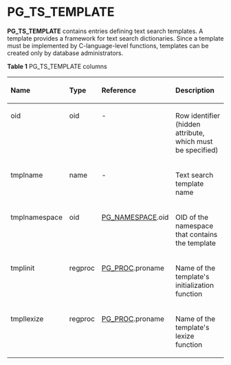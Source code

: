 # PG\_TS\_TEMPLATE<a name="EN-US_TOPIC_0242385854"></a>

**PG\_TS\_TEMPLATE**  contains entries defining text search templates. A template provides a framework for text search dictionaries. Since a template must be implemented by C-language-level functions, templates can be created only by database administrators.

**Table  1**  PG\_TS\_TEMPLATE columns

<a name="en-us_topic_0237122326_en-us_topic_0059778577_t0bd1d6a1bf6449d1bc9fd14b6b748e53"></a>
<table><thead align="left"><tr id="en-us_topic_0237122326_en-us_topic_0059778577_rb3d06bb9fb354bd4ba6bd922b2309cbf"><th class="cellrowborder" valign="top" width="21.05%" id="mcps1.2.5.1.1"><p id="en-us_topic_0237122326_en-us_topic_0059778577_a63a9f3952da642d696c90f617bf04cb8"><a name="en-us_topic_0237122326_en-us_topic_0059778577_a63a9f3952da642d696c90f617bf04cb8"></a><a name="en-us_topic_0237122326_en-us_topic_0059778577_a63a9f3952da642d696c90f617bf04cb8"></a>Name</p>
</th>
<th class="cellrowborder" valign="top" width="11.09%" id="mcps1.2.5.1.2"><p id="en-us_topic_0237122326_en-us_topic_0059778577_ad23ee962a1f34210a540ddb3880daeb1"><a name="en-us_topic_0237122326_en-us_topic_0059778577_ad23ee962a1f34210a540ddb3880daeb1"></a><a name="en-us_topic_0237122326_en-us_topic_0059778577_ad23ee962a1f34210a540ddb3880daeb1"></a>Type</p>
</th>
<th class="cellrowborder" valign="top" width="28.01%" id="mcps1.2.5.1.3"><p id="en-us_topic_0237122326_en-us_topic_0059778577_a5d684c3996dd49199738650835b9e1d0"><a name="en-us_topic_0237122326_en-us_topic_0059778577_a5d684c3996dd49199738650835b9e1d0"></a><a name="en-us_topic_0237122326_en-us_topic_0059778577_a5d684c3996dd49199738650835b9e1d0"></a>Reference</p>
</th>
<th class="cellrowborder" valign="top" width="39.85%" id="mcps1.2.5.1.4"><p id="en-us_topic_0237122326_en-us_topic_0059778577_a8ffb5df8a3e74097a9a82eb1e8b3ead9"><a name="en-us_topic_0237122326_en-us_topic_0059778577_a8ffb5df8a3e74097a9a82eb1e8b3ead9"></a><a name="en-us_topic_0237122326_en-us_topic_0059778577_a8ffb5df8a3e74097a9a82eb1e8b3ead9"></a>Description</p>
</th>
</tr>
</thead>
<tbody><tr id="en-us_topic_0237122326_en-us_topic_0059778577_r5bee00ab6b28463799354f3ab6b599bc"><td class="cellrowborder" valign="top" width="21.05%" headers="mcps1.2.5.1.1 "><p id="en-us_topic_0237122326_en-us_topic_0059778577_aa6599e280b1545f090a0fabd2ff437fc"><a name="en-us_topic_0237122326_en-us_topic_0059778577_aa6599e280b1545f090a0fabd2ff437fc"></a><a name="en-us_topic_0237122326_en-us_topic_0059778577_aa6599e280b1545f090a0fabd2ff437fc"></a>oid</p>
</td>
<td class="cellrowborder" valign="top" width="11.09%" headers="mcps1.2.5.1.2 "><p id="en-us_topic_0237122326_en-us_topic_0059778577_a19f92bd4135444c089d71467bf3ab28b"><a name="en-us_topic_0237122326_en-us_topic_0059778577_a19f92bd4135444c089d71467bf3ab28b"></a><a name="en-us_topic_0237122326_en-us_topic_0059778577_a19f92bd4135444c089d71467bf3ab28b"></a>oid</p>
</td>
<td class="cellrowborder" valign="top" width="28.01%" headers="mcps1.2.5.1.3 "><p id="en-us_topic_0237122326_en-us_topic_0059778577_a105b0b1ac9f1433bbe69bab373d28480"><a name="en-us_topic_0237122326_en-us_topic_0059778577_a105b0b1ac9f1433bbe69bab373d28480"></a><a name="en-us_topic_0237122326_en-us_topic_0059778577_a105b0b1ac9f1433bbe69bab373d28480"></a>-</p>
</td>
<td class="cellrowborder" valign="top" width="39.85%" headers="mcps1.2.5.1.4 "><p id="en-us_topic_0237122326_en-us_topic_0059778577_a1c7c16db67e84e79bf23f57b39ea1bb8"><a name="en-us_topic_0237122326_en-us_topic_0059778577_a1c7c16db67e84e79bf23f57b39ea1bb8"></a><a name="en-us_topic_0237122326_en-us_topic_0059778577_a1c7c16db67e84e79bf23f57b39ea1bb8"></a>Row identifier (hidden attribute, which must be specified)</p>
</td>
</tr>
<tr id="en-us_topic_0237122326_en-us_topic_0059778577_r6d7544492f1a4ef8826e43bf7dbcdeb4"><td class="cellrowborder" valign="top" width="21.05%" headers="mcps1.2.5.1.1 "><p id="en-us_topic_0237122326_en-us_topic_0059778577_add9f03b81fb548a0b5adfe19d055dd86"><a name="en-us_topic_0237122326_en-us_topic_0059778577_add9f03b81fb548a0b5adfe19d055dd86"></a><a name="en-us_topic_0237122326_en-us_topic_0059778577_add9f03b81fb548a0b5adfe19d055dd86"></a>tmplname</p>
</td>
<td class="cellrowborder" valign="top" width="11.09%" headers="mcps1.2.5.1.2 "><p id="en-us_topic_0237122326_en-us_topic_0059778577_ab0b4da877afb4de59a650cb98df39c23"><a name="en-us_topic_0237122326_en-us_topic_0059778577_ab0b4da877afb4de59a650cb98df39c23"></a><a name="en-us_topic_0237122326_en-us_topic_0059778577_ab0b4da877afb4de59a650cb98df39c23"></a>name</p>
</td>
<td class="cellrowborder" valign="top" width="28.01%" headers="mcps1.2.5.1.3 "><p id="en-us_topic_0237122326_en-us_topic_0059778577_a7157d8849340447a949f7fdf263a418e"><a name="en-us_topic_0237122326_en-us_topic_0059778577_a7157d8849340447a949f7fdf263a418e"></a><a name="en-us_topic_0237122326_en-us_topic_0059778577_a7157d8849340447a949f7fdf263a418e"></a>-</p>
</td>
<td class="cellrowborder" valign="top" width="39.85%" headers="mcps1.2.5.1.4 "><p id="en-us_topic_0237122326_en-us_topic_0059778577_a81d5463e6bb644c09459cb764b8575b0"><a name="en-us_topic_0237122326_en-us_topic_0059778577_a81d5463e6bb644c09459cb764b8575b0"></a><a name="en-us_topic_0237122326_en-us_topic_0059778577_a81d5463e6bb644c09459cb764b8575b0"></a>Text search template name</p>
</td>
</tr>
<tr id="en-us_topic_0237122326_en-us_topic_0059778577_rc2ded3066ec94b398b03e597a40712bb"><td class="cellrowborder" valign="top" width="21.05%" headers="mcps1.2.5.1.1 "><p id="en-us_topic_0237122326_en-us_topic_0059778577_a7e920132a7fd4d55bb50b39697e1ebd1"><a name="en-us_topic_0237122326_en-us_topic_0059778577_a7e920132a7fd4d55bb50b39697e1ebd1"></a><a name="en-us_topic_0237122326_en-us_topic_0059778577_a7e920132a7fd4d55bb50b39697e1ebd1"></a>tmplnamespace</p>
</td>
<td class="cellrowborder" valign="top" width="11.09%" headers="mcps1.2.5.1.2 "><p id="en-us_topic_0237122326_en-us_topic_0059778577_a8cc92b24edca4c689b951a57c5456660"><a name="en-us_topic_0237122326_en-us_topic_0059778577_a8cc92b24edca4c689b951a57c5456660"></a><a name="en-us_topic_0237122326_en-us_topic_0059778577_a8cc92b24edca4c689b951a57c5456660"></a>oid</p>
</td>
<td class="cellrowborder" valign="top" width="28.01%" headers="mcps1.2.5.1.3 "><p id="en-us_topic_0237122326_en-us_topic_0059778577_a95dcf17152134d739b1bd9e9846e619a"><a name="en-us_topic_0237122326_en-us_topic_0059778577_a95dcf17152134d739b1bd9e9846e619a"></a><a name="en-us_topic_0237122326_en-us_topic_0059778577_a95dcf17152134d739b1bd9e9846e619a"></a><a href="pg_namespace.md">PG_NAMESPACE</a>.oid</p>
</td>
<td class="cellrowborder" valign="top" width="39.85%" headers="mcps1.2.5.1.4 "><p id="en-us_topic_0237122326_en-us_topic_0059778577_a3a989c8f54a7453dac349da0a8acc094"><a name="en-us_topic_0237122326_en-us_topic_0059778577_a3a989c8f54a7453dac349da0a8acc094"></a><a name="en-us_topic_0237122326_en-us_topic_0059778577_a3a989c8f54a7453dac349da0a8acc094"></a>OID of the namespace that contains the template</p>
</td>
</tr>
<tr id="en-us_topic_0237122326_en-us_topic_0059778577_r34e95fa17c8e4b2a96f15d5829882681"><td class="cellrowborder" valign="top" width="21.05%" headers="mcps1.2.5.1.1 "><p id="en-us_topic_0237122326_en-us_topic_0059778577_aac8e350958df4c53a975aa6c4aa885b3"><a name="en-us_topic_0237122326_en-us_topic_0059778577_aac8e350958df4c53a975aa6c4aa885b3"></a><a name="en-us_topic_0237122326_en-us_topic_0059778577_aac8e350958df4c53a975aa6c4aa885b3"></a>tmplinit</p>
</td>
<td class="cellrowborder" valign="top" width="11.09%" headers="mcps1.2.5.1.2 "><p id="en-us_topic_0237122326_en-us_topic_0059778577_a112a784b3b664eeea6630faa29837bb5"><a name="en-us_topic_0237122326_en-us_topic_0059778577_a112a784b3b664eeea6630faa29837bb5"></a><a name="en-us_topic_0237122326_en-us_topic_0059778577_a112a784b3b664eeea6630faa29837bb5"></a>regproc</p>
</td>
<td class="cellrowborder" valign="top" width="28.01%" headers="mcps1.2.5.1.3 "><p id="en-us_topic_0237122326_en-us_topic_0059778577_a028841cfca124566bb2418112fc11fad"><a name="en-us_topic_0237122326_en-us_topic_0059778577_a028841cfca124566bb2418112fc11fad"></a><a name="en-us_topic_0237122326_en-us_topic_0059778577_a028841cfca124566bb2418112fc11fad"></a><a href="pg_proc.md">PG_PROC</a>.proname</p>
</td>
<td class="cellrowborder" valign="top" width="39.85%" headers="mcps1.2.5.1.4 "><p id="en-us_topic_0237122326_en-us_topic_0059778577_a770170f3d7964a81abe569dee85b498b"><a name="en-us_topic_0237122326_en-us_topic_0059778577_a770170f3d7964a81abe569dee85b498b"></a><a name="en-us_topic_0237122326_en-us_topic_0059778577_a770170f3d7964a81abe569dee85b498b"></a>Name of the template's initialization function</p>
</td>
</tr>
<tr id="en-us_topic_0237122326_en-us_topic_0059778577_r18fdb5cdc2534720b2c7d827b944b8f0"><td class="cellrowborder" valign="top" width="21.05%" headers="mcps1.2.5.1.1 "><p id="en-us_topic_0237122326_en-us_topic_0059778577_a50b26211d17349acbf12046acad19b51"><a name="en-us_topic_0237122326_en-us_topic_0059778577_a50b26211d17349acbf12046acad19b51"></a><a name="en-us_topic_0237122326_en-us_topic_0059778577_a50b26211d17349acbf12046acad19b51"></a>tmpllexize</p>
</td>
<td class="cellrowborder" valign="top" width="11.09%" headers="mcps1.2.5.1.2 "><p id="en-us_topic_0237122326_en-us_topic_0059778577_a78f739058ba44eb295fd7024ca86f2bc"><a name="en-us_topic_0237122326_en-us_topic_0059778577_a78f739058ba44eb295fd7024ca86f2bc"></a><a name="en-us_topic_0237122326_en-us_topic_0059778577_a78f739058ba44eb295fd7024ca86f2bc"></a>regproc</p>
</td>
<td class="cellrowborder" valign="top" width="28.01%" headers="mcps1.2.5.1.3 "><p id="en-us_topic_0237122326_en-us_topic_0059778577_a842ca8d82c8744a0af68dd837d38435a"><a name="en-us_topic_0237122326_en-us_topic_0059778577_a842ca8d82c8744a0af68dd837d38435a"></a><a name="en-us_topic_0237122326_en-us_topic_0059778577_a842ca8d82c8744a0af68dd837d38435a"></a><a href="pg_proc.md">PG_PROC</a>.proname</p>
</td>
<td class="cellrowborder" valign="top" width="39.85%" headers="mcps1.2.5.1.4 "><p id="en-us_topic_0237122326_en-us_topic_0059778577_a7c4bc4d4e02a415e8c7afa2d68522da1"><a name="en-us_topic_0237122326_en-us_topic_0059778577_a7c4bc4d4e02a415e8c7afa2d68522da1"></a><a name="en-us_topic_0237122326_en-us_topic_0059778577_a7c4bc4d4e02a415e8c7afa2d68522da1"></a>Name of the template's lexize function</p>
</td>
</tr>
</tbody>
</table>


